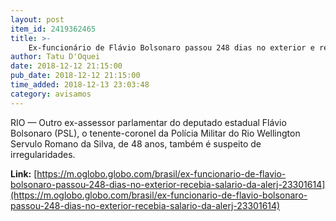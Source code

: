```yaml
---
layout: post
item_id: 2419362465
title: >-
    Ex-funcionário de Flávio Bolsonaro passou 248 dias no exterior e recebia salário da Alerj
author: Tatu D'Oquei
date: 2018-12-12 21:15:00
pub_date: 2018-12-12 21:15:00
time_added: 2018-12-13 23:03:48
category: avisamos
---
```


RIO — Outro ex-assessor parlamentar do deputado estadual Flávio Bolsonaro (PSL), o tenente-coronel da Polícia Militar do Rio Wellington Servulo Romano da Silva, de 48 anos, também é suspeito de irregularidades.

**Link:** [https://m.oglobo.globo.com/brasil/ex-funcionario-de-flavio-bolsonaro-passou-248-dias-no-exterior-recebia-salario-da-alerj-23301614](https://m.oglobo.globo.com/brasil/ex-funcionario-de-flavio-bolsonaro-passou-248-dias-no-exterior-recebia-salario-da-alerj-23301614)

